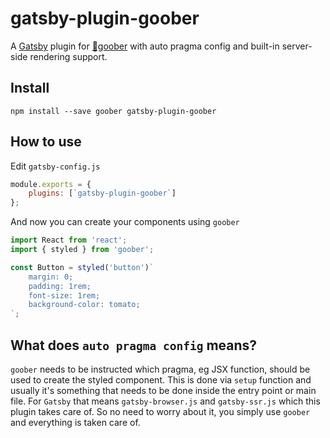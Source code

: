 # gatsby-plugin-goober

A [Gatsby](https://github.com/gatsbyjs/gatsby) plugin for
[🥜goober](https://github.com/cristianbote/goober) with auto pragma config and
built-in server-side rendering support.

## Install

`npm install --save goober gatsby-plugin-goober`

## How to use

Edit `gatsby-config.js`

```javascript
module.exports = {
    plugins: [`gatsby-plugin-goober`]
};
```

And now you can create your components using `goober`

```jsx
import React from 'react';
import { styled } from 'goober';

const Button = styled('button')`
    margin: 0;
    padding: 1rem;
    font-size: 1rem;
    background-color: tomato;
`;
```

## What does `auto pragma config` means?

`goober` needs to be instructed which pragma, eg JSX function, should be used to create the styled component. This is done via `setup` function and usually it's something that needs to be done inside the entry point or main file. For `Gatsby` that means `gatsby-browser.js` and `gatsby-ssr.js` which this plugin takes care of. So no need to worry about it, you simply use `goober` and everything is taken care of.

